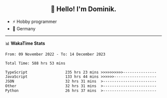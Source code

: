 <h2 align="center">👋 Hello! I'm Dominik.</h2>

- ⚡ Hobby programmer
- 📍 Germany

---
📊 **WakaTime Stats**
<!--START_SECTION:waka-->

```txt
From: 09 November 2022 - To: 14 December 2023

Total Time: 588 hrs 53 mins

TypeScript                 235 hrs 23 mins >>>>>>>>>>---------------   39.97 %
JavaScript                 133 hrs 44 mins >>>>>>-------------------   22.71 %
JSON                       32 hrs 31 mins  >------------------------   05.52 %
Other                      32 hrs 31 mins  >------------------------   05.52 %
Python                     26 hrs 37 mins  >------------------------   04.52 %
```

<!--END_SECTION:waka-->
